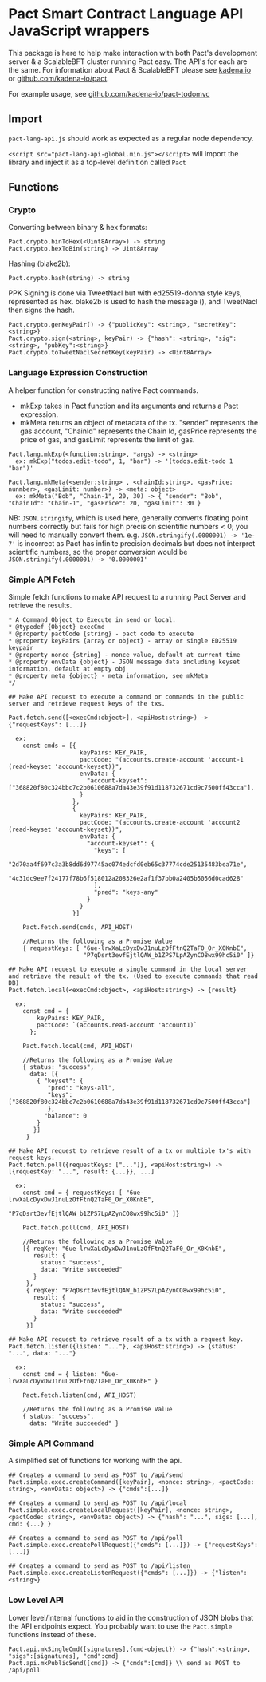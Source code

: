 # Pact Smart Contract Language API JavaScript wrappers

This package is here to help make interaction with both Pact's development server & a ScalableBFT cluster running Pact easy.
The API's for each are the same. For information about Pact & ScalableBFT please see [kadena.io](kadena.io) or [github.com/kadena-io/pact](github.com/kadena-io/pact).

For example usage, see [github.com/kadena-io/pact-todomvc](github.com/kadena-io/pact-todomvc)

## Import

`pact-lang-api.js` should work as expected as a regular node dependency.

`<script src="pact-lang-api-global.min.js"></script>` will import the library and inject it as a top-level definition called `Pact`

## Functions

### Crypto

Converting between binary & hex formats:

```
Pact.crypto.binToHex(<Uint8Array>) -> string
Pact.crypto.hexToBin(string) -> Uint8Array
```

Hashing (blake2b):

```
Pact.crypto.hash(string) -> string
```

PPK Signing is done via TweetNacl but with ed25519-donna style keys, represented as hex.
blake2b is used to hash the message (<string>), and TweetNacl then signs the hash.

```
Pact.crypto.genKeyPair() -> {"publicKey": <string>, "secretKey": <string>}
Pact.crypto.sign(<string>, keyPair) -> {"hash": <string>, "sig":<string>, "pubKey":<string>}
Pact.crypto.toTweetNaclSecretKey(keyPair) -> <Uint8Array>
```

### Language Expression Construction

A helper function for constructing native Pact commands.
- mkExp takes in Pact function and its arguments and returns a Pact expression.
- mkMeta returns an object of metadata of the tx. "sender" represents the gas account, "ChainId" represents the Chain Id, gasPrice represents the price of gas, and gasLimit represents the limit of gas.
```
Pact.lang.mkExp(<function:string>, *args) -> <string>
  ex: mkExp("todos.edit-todo", 1, "bar") -> '(todos.edit-todo 1 "bar")'

Pact.lang.mkMeta(<sender:string> , <chainId:string>, <gasPrice: nunmber>, <gasLimit: number>) -> <meta: object>
  ex: mkMeta("Bob", "Chain-1", 20, 30) -> { "sender": "Bob", "ChainId": "Chain-1", "gasPrice": 20, "gasLimit": 30 }
```

NB: `JSON.stringify`, which is used here, generally converts floating point numbers correctly but fails for high precision scientific numbers < 0; you will need to manually convert them.
e.g. `JSON.stringify(.0000001) -> '1e-7'` is incorrect as Pact has infinite precision decimals but does not interpret scientific numbers, so the proper conversion would be `JSON.stringify(.0000001) -> '0.0000001'`



### Simple API Fetch

Simple fetch functions to make API request to a running Pact Server and retrieve the results.

```
* A Command Object to Execute in send or local.
* @typedef {Object} execCmd
* @property pactCode {string} - pact code to execute
* @property keyPairs {array or object} - array or single ED25519 keypair
* @property nonce {string} - nonce value, default at current time
* @property envData {object} - JSON message data including keyset information, default at empty obj
* @property meta {object} - meta information, see mkMeta
*/
```
```
## Make API request to execute a command or commands in the public server and retrieve request keys of the txs.

Pact.fetch.send([<execCmd:object>], <apiHost:string>) -> {"requestKeys": [...]}

  ex:
    const cmds = [{
                    keyPairs: KEY_PAIR,
                    pactCode: "(accounts.create-account 'account-1 (read-keyset 'account-keyset))",
                    envData: {
                      "account-keyset": ["368820f80c324bbc7c2b0610688a7da43e39f91d118732671cd9c7500ff43cca"], 
                    }
                  }, 
                  {
                    keyPairs: KEY_PAIR,
                    pactCode: "(accounts.create-account 'account2 (read-keyset 'account-keyset))",
                    envData: {
                      "account-keyset": {
                        "keys": [
                            "2d70aa4f697c3a3b8dd6d97745ac074edcfd0eb65c37774cde25135483bea71e",
                            "4c31dc9ee7f24177f78b6f518012a208326e2af1f37bb0a2405b5056d0cad628"
                        ],
                        "pred": "keys-any"
                      }
                    }
                  }]

    Pact.fetch.send(cmds, API_HOST)

    //Returns the following as a Promise Value
    { requestKeys: [ "6ue-lrwXaLcDyxDwJ1nuLzOfFtnQ2TaF0_Or_X0KnbE",
                     "P7qDsrt3evfEjtlQAW_b1ZPS7LpAZynCO8wx99hc5i0" ]}
```
```
## Make API request to execute a single command in the local server and retrieve the result of the tx. (Used to execute commands that read DB)
Pact.fetch.local(<execCmd:object>, <apiHost:string>) -> {result}

  ex:     
    const cmd = {
        keyPairs: KEY_PAIR,
        pactCode: `(accounts.read-account 'account1)`
      };

    Pact.fetch.local(cmd, API_HOST)

    //Returns the following as a Promise Value
    { status: "success",
      data: [{
        { "keyset": {
           "pred": "keys-all",
           "keys": ["368820f80c324bbc7c2b0610688a7da43e39f91d118732671cd9c7500ff43cca"]
           },
          "balance": 0
        }
       }]
     }
```
```
## Make API request to retrieve result of a tx or multiple tx's with request keys.
Pact.fetch.poll({requestKeys: ["..."]}, <apiHost:string>) -> [{requestKey: "...", result: {...}}, ...]

  ex:
    const cmd = { requestKeys: [ "6ue-lrwXaLcDyxDwJ1nuLzOfFtnQ2TaF0_Or_X0KnbE",
                                 "P7qDsrt3evfEjtlQAW_b1ZPS7LpAZynCO8wx99hc5i0" ]}

    Pact.fetch.poll(cmd, API_HOST)

    //Returns the following as a Promise Value
    [{ reqKey: "6ue-lrwXaLcDyxDwJ1nuLzOfFtnQ2TaF0_Or_X0KnbE",
       result: {
         status: "success",
         data: "Write succeeded"
       }
     },
     { reqKey: "P7qDsrt3evfEjtlQAW_b1ZPS7LpAZynCO8wx99hc5i0",
       result: {
         status: "success",
         data: "Write succeeded"
       }
     }]
```
```
## Make API request to retrieve result of a tx with a request key.
Pact.fetch.listen({listen: "..."}, <apiHost:string>) -> {status: "...", data: "..."}

  ex:
    const cmd = { listen: "6ue-lrwXaLcDyxDwJ1nuLzOfFtnQ2TaF0_Or_X0KnbE" }

    Pact.fetch.listen(cmd, API_HOST)

    //Returns the following as a Promise Value
    { status: "success",
      data: "Write succeeded" }
```


### Simple API Command

A simplified set of functions for working with the api.

```
## Creates a command to send as POST to /api/send
Pact.simple.exec.createCommand([keyPair], <nonce: string>, <pactCode: string>, <envData: object>) -> {"cmds":[...]}

## Creates a command to send as POST to /api/local
Pact.simple.exec.createLocalRequest([keyPair], <nonce: string>, <pactCode: string>, <envData: object>) -> {"hash": "...", sigs: [...], cmd: {...} }

## Creates a command to send as POST to /api/poll
Pact.simple.exec.createPollRequest({"cmds": [...]}) -> {"requestKeys": [...]}

## Creates a command to send as POST to /api/listen
Pact.simple.exec.createListenRequest({"cmds": [...]}) -> {"listen": <string>}
```

### Low Level API

Lower level/internal functions to aid in the construction of JSON blobs that the API endpoints expect.
You probably want to use the `Pact.simple` functions instead of these.

```
Pact.api.mkSingleCmd([signatures],{cmd-object}) -> {"hash":<string>, "sigs":[signatures], "cmd":cmd}
Pact.api.mkPublicSend([cmd]) -> {"cmds":[cmd]} \\ send as POST to /api/poll
```
